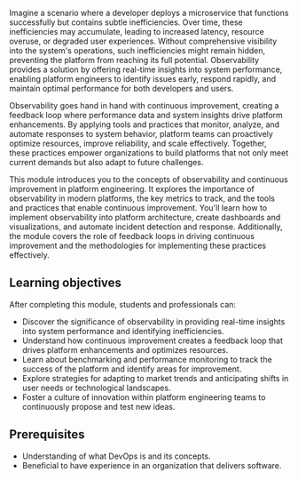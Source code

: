 Imagine a scenario where a developer deploys a microservice that functions successfully but contains subtle inefficiencies. Over time, these inefficiencies may accumulate, leading to increased latency, resource overuse, or degraded user experiences. Without comprehensive visibility into the system's operations, such inefficiencies might remain hidden, preventing the platform from reaching its full potential. Observability provides a solution by offering real-time insights into system performance, enabling platform engineers to identify issues early, respond rapidly, and maintain optimal performance for both developers and users.

Observability goes hand in hand with continuous improvement, creating a feedback loop where performance data and system insights drive platform enhancements. By applying tools and practices that monitor, analyze, and automate responses to system behavior, platform teams can proactively optimize resources, improve reliability, and scale effectively. Together, these practices empower organizations to build platforms that not only meet current demands but also adapt to future challenges.

This module introduces you to the concepts of observability and continuous improvement in platform engineering. It explores the importance of observability in modern platforms, the key metrics to track, and the tools and practices that enable continuous improvement. You'll learn how to implement observability into platform architecture, create dashboards and visualizations, and automate incident detection and response. Additionally, the module covers the role of feedback loops in driving continuous improvement and the methodologies for implementing these practices effectively.

## Learning objectives

After completing this module, students and professionals can:

 -  Discover the significance of observability in providing real-time insights into system performance and identifying inefficiencies.
 -  Understand how continuous improvement creates a feedback loop that drives platform enhancements and optimizes resources.
 -  Learn about benchmarking and performance monitoring to track the success of the platform and identify areas for improvement.
 -  Explore strategies for adapting to market trends and anticipating shifts in user needs or technological landscapes.
 -  Foster a culture of innovation within platform engineering teams to continuously propose and test new ideas.

## Prerequisites

 -  Understanding of what DevOps is and its concepts.
 -  Beneficial to have experience in an organization that delivers software.
